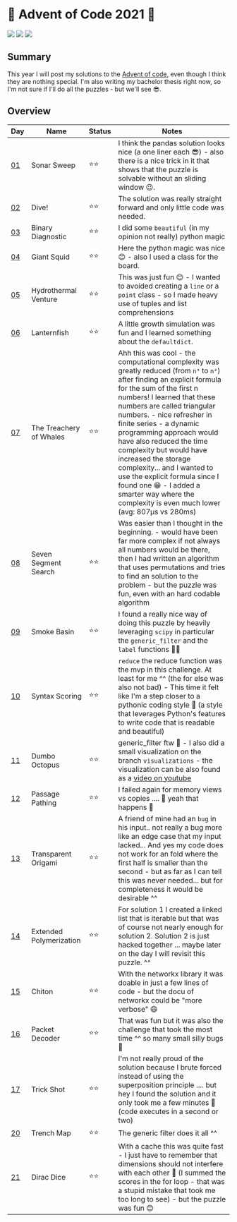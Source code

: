 # 🎄 Advent of Code 2021 🎄

![](https://img.shields.io/badge/day%20📅-31-blue)
![](https://img.shields.io/badge/stars%20⭐-47-yellow)
![](https://img.shields.io/badge/days%20completed-23-red)

## Summary

This year I will post my solutions to the [Advent of code](https://adventofcode.com/), even though I think they are nothing special.
I'm also writing my bachelor thesis right now, so I'm not sure if I'll do all the puzzles - but we'll see 😎.

## Overview

| Day                                       | Name                      | Status | Notes  |
| ----------------------------------------- | ------------------------- | ------ | ------ |
| [01](https://adventofcode.com/2021/day/1) | Sonar Sweep               |  ⭐⭐  | I think the pandas solution looks nice (a one liner each 😎) - also there is a nice trick in it that shows that the puzzle is solvable without an sliding window 😉. |
| [02](https://adventofcode.com/2021/day/2) | Dive!                     |  ⭐⭐  | The solution was really straight forward and only little code was needed. |
| [03](https://adventofcode.com/2021/day/3) | Binary Diagnostic         |  ⭐⭐  | I did some `beautiful` (in my opinion not really) python magic |
| [04](https://adventofcode.com/2021/day/4) | Giant Squid               |  ⭐⭐  | Here the python magic was nice 😊 - also I used a class for the board. |
| [05](https://adventofcode.com/2021/day/5) | Hydrothermal Venture      |  ⭐⭐  | This was just fun 😊 - I wanted to avoided creating a `line` or a `point` class - so I made heavy use of tuples and list comprehensions |
| [06](https://adventofcode.com/2021/day/6) | Lanternfish               |  ⭐⭐  | A little growth simulation was fun and I learned something about the `defaultdict`. |
| [07](https://adventofcode.com/2021/day/7) | The Treachery of Whales   |  ⭐⭐  | Ahh this was cool - the computational complexity was greatly reduced (from `n³` to `n²`) after finding an explicit formula for the sum of the first n numbers! I learned that these numbers are called triangular numbers. - nice refresher in finite series - a dynamic programming approach would have also reduced the time complexity but would have increased the storage complexity... and I wanted to use the explicit formula since I found one 😁 - I added a smarter way where the complexity is even much lower (avg: 807μs vs 280ms) |
| [08](https://adventofcode.com/2021/day/8) | Seven Segment Search      |  ⭐⭐  | Was easier than I thought in the beginning. - would have been far more complex if not always all numbers would be there, then I had written an algorithm that uses permutations and tries to find an solution to the problem - but the puzzle was fun, even with an hard codable algorithm |
| [09](https://adventofcode.com/2021/day/9) | Smoke Basin               |  ⭐⭐  | I found a really nice way of doing this puzzle by heavily leveraging `scipy` in particular the `generic_filter` and the `label` functions 🤩😍  |
| [10](https://adventofcode.com/2021/day/10) | Syntax Scoring           |  ⭐⭐  | `reduce` the reduce function was the mvp in this challenge. At least for me ^^  (the for else was also not bad) - This time it felt like I'm a step closer to a pythonic coding style 🙂 (a style that leverages Python's features to write code that is readable and beautiful) |
| [11](https://adventofcode.com/2021/day/11) | Dumbo Octopus            |  ⭐⭐  | generic_filter ftw 🤣 - I also did a small visualization on the branch `visualizations` - the visualization can be also found as a [video on youtube](https://www.youtube.com/watch?v=hQPM04spcao)  |
| [12](https://adventofcode.com/2021/day/12) | Passage Pathing          |  ⭐⭐  | I failed again for memory views vs copies .... 🙈 yeah that happens 🤣 |
| [13](https://adventofcode.com/2021/day/13) | Transparent Origami      |  ⭐⭐  | A friend of mine had an `bug` in his input.. not really a bug more like an edge case that my input lacked... And yes my code does not work for an fold where the first half is smaller than the second - but as far as I can tell this was never needed... but for completeness it would be desirable ^^ |
| [14](https://adventofcode.com/2021/day/14) | Extended Polymerization  |  ⭐⭐  | For solution 1 I created a linked list that is iterable but that was of course not nearly enough for solution 2. Solution 2 is just hacked together ... maybe later on the day I will revisit this puzzle. ^^  |
| [15](https://adventofcode.com/2021/day/15) | Chiton                   |  ⭐⭐  | With the networkx library it was doable in just a few lines of code - but the docu of networkx could be "more verbose" 😄 |
| [16](https://adventofcode.com/2021/day/16) | Packet Decoder           |  ⭐⭐  | That was fun but it was also the challenge that took the most time ^^ so many small silly bugs 🙈 |
| [17](https://adventofcode.com/2021/day/17) | Trick Shot               |  ⭐⭐  | I'm not really proud of the solution because I brute forced instead of using the superposition principle .... but hey I found the solution and it only took me a few minutes 🤣 (code executes in a second or two) |
| [20](https://adventofcode.com/2021/day/20) |  Trench Map   |  ⭐⭐  | The generic filter does it all ^^ |
| [21](https://adventofcode.com/2021/day/21) |  Dirac Dice   |  ⭐⭐  | With a cache this was quite fast - I just have to remember that dimensions should not interfere with each other 🙈 (I summed the scores in the for loop - that was a stupid mistake that took me too long to see) - but the puzzle was fun 😊 |
